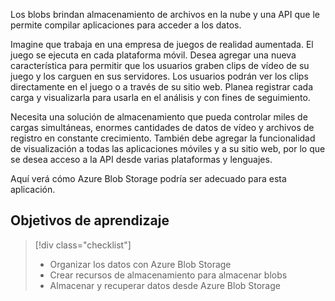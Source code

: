 Los blobs brindan almacenamiento de archivos en la nube y una API que le permite compilar aplicaciones para acceder a los datos.

Imagine que trabaja en una empresa de juegos de realidad aumentada. El juego se ejecuta en cada plataforma móvil. Desea agregar una nueva característica para permitir que los usuarios graben clips de vídeo de su juego y los carguen en sus servidores. Los usuarios podrán ver los clips directamente en el juego o a través de su sitio web. Planea registrar cada carga y visualizarla para usarla en el análisis y con fines de seguimiento. 

Necesita una solución de almacenamiento que pueda controlar miles de cargas simultáneas, enormes cantidades de datos de vídeo y archivos de registro en constante crecimiento. También debe agregar la funcionalidad de visualización a todas las aplicaciones móviles y a su sitio web, por lo que se desea acceso a la API desde varias plataformas y lenguajes.

Aquí verá cómo Azure Blob Storage podría ser adecuado para esta aplicación.

## <a name="learning-objectives"></a>Objetivos de aprendizaje
> [!div class="checklist"]
> * Organizar los datos con Azure Blob Storage
> * Crear recursos de almacenamiento para almacenar blobs
> * Almacenar y recuperar datos desde Azure Blob Storage
